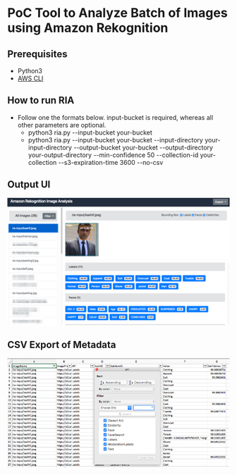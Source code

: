# PoC Tool to Analyze Batch of Images using Amazon Rekognition

## Prerequisites
- Python3
- [AWS CLI](https://docs.aws.amazon.com/cli/latest/userguide/installing.html)

## How to run RIA

- Follow one the formats below. input-bucket is required, whereas all other parameters are optional.
    - python3 ria.py --input-bucket your-bucket
    - python3 ria.py --input-bucket your-bucket --input-directory your-input-directory --output-bucket your-bucket --output-directory your-output-directory --min-confidence 50 --collection-id your-collection --s3-expiration-time 3600 --no-csv

## Output UI
![](assets/ria-html.png)

## CSV Export of Metadata
![](assets/ria-csv.png)
